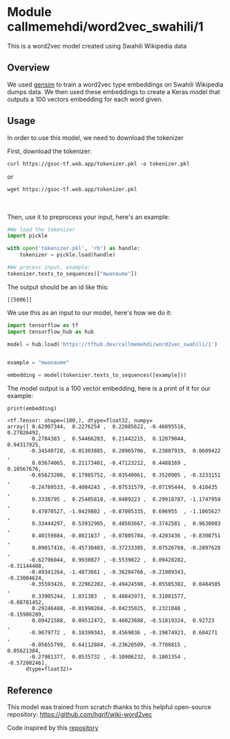 # Module callmemehdi/word2vec_swahili/1

This is a word2vec model created using Swahili Wikipedia data

<!-- asset-path: https://gsoc-tf.web.app/swahili_word2vec.tar.gz -->
<!-- task: text-embedding -->
<!-- fine-tunable: true -->
<!-- format: saved_model_2 -->
<!-- license: apache 2 -->

## Overview

We used [gensim](https://pypi.org/project/gensim/) to train a word2vec type embeddings on Swahili Wikipedia dumps data.
We then used these embeddings to create a Keras model that outputs a 100 vectors embedding for each word given.

## Usage

In order to use this model, we need to download the tokenizer

First, download the tokenizer:
```shell
curl https://gsoc-tf.web.app/tokenizer.pkl -o tokenizer.pkl
```

or

```shell
wget https://gsoc-tf.web.app/tokenizer.pkl
```
<br/><br/>
Then, use it to preprocess your input, here's an example:

```python
#We load the tokenizer
import pickle

with open('tokenizer.pkl', 'rb') as handle:
    tokenizer = pickle.load(handle)

#We process input, example:
tokenizer.texts_to_sequences(["mwanaume"])
```

The output should be an id like this:

```
[[5006]]
```

We use this as an input to our model, here's how we do it:

```python
import tensorflow as tf
import tensorflow_hub as hub

model = hub.load('https://tfhub.dev/callmemehdi/word2vec_swahili/1')


example = "mwanaume"

embedding = model(tokenizer.texts_to_sequences([example]))
```
The model output is a 100 vector embedding, here is a print of it for our example:

```
print(embedding)

<tf.Tensor: shape=(100,), dtype=float32, numpy=
array([ 0.62907344,  0.2276254 ,  0.22085622, -0.46895516,  0.27026492,
        0.2784383 ,  0.54466283,  0.21442215,  0.12079044,  0.94317925,
       -0.34540728, -0.01303885,  0.20965706,  0.23807919,  0.0609422 ,
        0.03674065,  0.21173401, -0.47123212,  0.4488169 ,  0.10567676,
       -0.65623206,  0.17985752, -0.03540061,  0.3520905 , -0.3233151 ,
       -0.24789533, -0.4004243 , -0.07531579, -0.07195444,  0.410435  ,
        0.3338795 ,  0.25405818, -0.8489223 ,  0.29918787, -1.1747959 ,
        0.47070527, -1.0429802 , -0.87005335,  0.696955  , -1.1065627 ,
        0.33444297,  0.53932905,  0.48503667, -0.3742581 ,  0.9630083 ,
        0.40159884, -0.8021837 , -0.07805784, -0.4203436 , -0.8308751 ,
        0.09017416, -0.45730403, -0.37233385,  0.07526768, -0.2897628 ,
       -0.62796044,  0.9930027 , -0.5539022 ,  0.09428282, -0.31144488,
       -0.49341264, -1.4873661 , -0.36284766, -0.21989343, -0.23004624,
       -0.35593426,  0.22962202, -0.49424598, -0.05505382,  0.0484505 ,
        0.33905244,  1.031383  ,  0.40843973,  0.31001577, -0.08781452,
        0.29246488, -0.01990204, -0.04235025,  0.2321048 , -0.15986289,
        0.09421588,  0.09512472,  0.46023688, -0.51819324,  0.92723   ,
       -0.9679772 ,  0.18399343,  0.4569036 , -0.19874923,  0.604271  ,
       -0.05655799,  0.64112884, -0.23620509, -0.7708815 ,  0.05621384,
       -0.27981377,  0.0535732 , -0.10906232,  0.1801354 , -0.57208246],
      dtype=float32)>

```

## Reference

This model was trained from scratch thanks to this helpful open-source repository: https://github.com/hgrif/wiki-word2vec

Code inspired by this [repository](https://github.com/hgrif/wiki-word2vec)